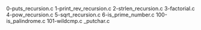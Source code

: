 0-puts_recursion.c 1-print_rev_recursion.c 2-strlen_recursion.c 3-factorial.c 4-pow_recursion.c 5-sqrt_recursion.c 6-is_prime_number.c 100-is_palindrome.c 101-wildcmp.c _putchar.c
